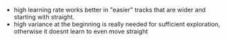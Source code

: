 - high learning rate works better in "easier" tracks that are wider and starting with straight.
- high variance at the beginning is really needed for sufficient exploration, otherwise it doesnt learn to even move straight